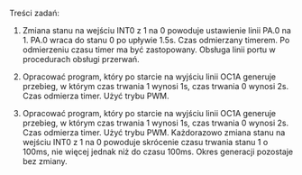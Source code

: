 Treści zadań:

1)	Zmiana stanu na wejściu INT0 z 1 na 0 powoduje ustawienie linii PA.0 na 1.
PA.0 wraca do stanu 0 po upływie 1.5s.
Czas odmierzany timerem.
Po odmierzeniu czasu timer ma być zastopowany.
Obsługa linii portu w procedurach obsługi przerwań. 

2)	Opracować program, który po starcie na wyjściu linii OC1A generuje przebieg,
w którym czas trwania 1 wynosi 1s, czas trwania 0 wynosi 2s.
Czas odmierza timer.
Użyć trybu PWM.

3)	Opracować program, który po starcie na wyjściu linii OC1A generuje przebieg,
w którym czas trwania 1 wynosi 1s, czas trwania 0 wynosi 2s.
Czas odmierza timer.
Użyć trybu PWM.
Każdorazowo zmiana stanu na wejściu INT0 z 1 na 0 powoduje skrócenie czasu trwania stanu 1 o 100ms,
nie więcej jednak niż do czasu 100ms.
Okres generacji pozostaje bez zmiany.

